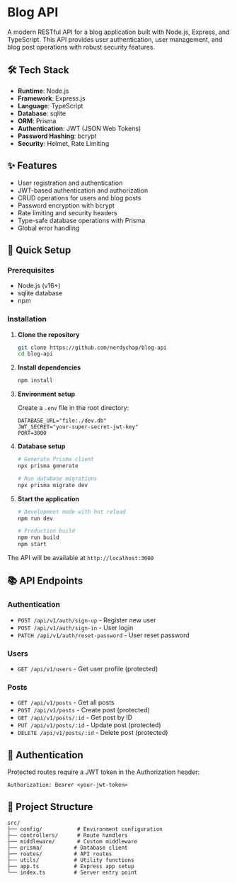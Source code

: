 # Blog API

A modern RESTful API for a blog application built with Node.js, Express, and TypeScript. This API provides user authentication, user management, and blog post operations with robust security features.

## 🛠️ Tech Stack

- **Runtime**: Node.js
- **Framework**: Express.js
- **Language**: TypeScript
- **Database**: sqlite
- **ORM**: Prisma
- **Authentication**: JWT (JSON Web Tokens)
- **Password Hashing**: bcrypt
- **Security**: Helmet, Rate Limiting

## ✨ Features

- User registration and authentication
- JWT-based authentication and authorization
- CRUD operations for users and blog posts
- Password encryption with bcrypt
- Rate limiting and security headers
- Type-safe database operations with Prisma
- Global error handling

## 🚀 Quick Setup

### Prerequisites

- Node.js (v16+)
- sqlite database
- npm

### Installation

1. **Clone the repository**

   ```bash
   git clone https://github.com/nerdychap/blog-api
   cd blog-api
   ```

2. **Install dependencies**

   ```bash
   npm install
   ```

3. **Environment setup**

   Create a `.env` file in the root directory:

   ```env
   DATABASE_URL="file:./dev.db"
   JWT_SECRET="your-super-secret-jwt-key"
   PORT=3000
   ```

4. **Database setup**

   ```bash
   # Generate Prisma client
   npx prisma generate

   # Run database migrations
   npx prisma migrate dev
   ```

5. **Start the application**

   ```bash
   # Development mode with hot reload
   npm run dev

   # Production build
   npm run build
   npm start
   ```

The API will be available at `http://localhost:3000`

## 📚 API Endpoints

### Authentication

- `POST /api/v1/auth/sign-up` - Register new user
- `POST /api/v1/auth/sign-in` - User login
- `PATCH /api/v1/auth/reset-password` - User reset password

### Users

- `GET /api/v1/users` - Get user profile (protected)

### Posts

- `GET /api/v1/posts` - Get all posts
- `POST /api/v1/posts` - Create post (protected)
- `GET /api/v1/posts/:id` - Get post by ID
- `PUT /api/v1/posts/:id` - Update post (protected)
- `DELETE /api/v1/posts/:id` - Delete post (protected)

## 🔐 Authentication

Protected routes require a JWT token in the Authorization header:

```
Authorization: Bearer <your-jwt-token>
```

## 📁 Project Structure

```
src/
├── config/           # Environment configuration
├── controllers/      # Route handlers
├── middleware/       # Custom middleware
├── prisma/          # Database client
├── routes/          # API routes
├── utils/           # Utility functions
├── app.ts           # Express app setup
└── index.ts         # Server entry point
```
